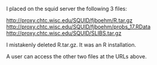 I placed on the squid server the following 3 files:

http://proxy.chtc.wisc.edu/SQUID/fjboehm/R.tar.gz
http://proxy.chtc.wisc.edu/SQUID/fjboehm/probs_17.RData
http://proxy.chtc.wisc.edu/SQUID/SLIBS.tar.gz

I mistakenly deleted R.tar.gz. It was an R installation. 

A user can access the other two files at the URLs above.


